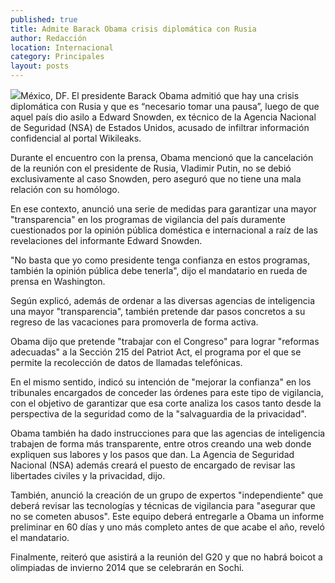```yaml
---
published: true
title: Admite Barack Obama crisis diplomática con Rusia
author: Redacción
location: Internacional
category: Principales
layout: posts
---
```


![](http://i.imgur.com/w4Q2EVEm.jpg)México, DF. El presidente Barack Obama admitió que hay una crisis diplomática con Rusia y que es “necesario tomar una pausa”, luego de que aquel país dio asilo a Edward Snowden, ex técnico de la Agencia Nacional de Seguridad (NSA) de Estados Unidos, acusado de infiltrar información confidencial al portal Wikileaks.

Durante el encuentro con la prensa, Obama mencionó que la cancelación de la reunión con el presidente de Rusia, Vladimir Putin, no se debió exclusivamente al caso Snowden, pero aseguró que no tiene una mala relación con su homólogo.

En ese contexto, anunció una serie de medidas para garantizar una mayor "transparencia" en los programas de vigilancia del país duramente cuestionados por la opinión pública doméstica e internacional a raíz de las revelaciones del informante Edward Snowden.

"No basta que yo como presidente tenga confianza en estos programas, también la opinión pública debe tenerla", dijo el mandatario en rueda de prensa en Washington.

Según explicó, además de ordenar a las diversas agencias de inteligencia una mayor "transparencia", también pretende dar pasos concretos a su regreso de las vacaciones para promoverla de forma activa.

Obama dijo que pretende "trabajar con el Congreso" para lograr "reformas adecuadas" a la Sección 215 del Patriot Act, el programa por el que se permite la recolección de datos de llamadas telefónicas.

En el mismo sentido, indicó su intención de "mejorar la confianza" en los tribunales encargados de conceder las órdenes para este tipo de vigilancia, con el objetivo de garantizar que esa corte analiza los casos tanto desde la perspectiva de la seguridad como de la "salvaguardia de la privacidad".

Obama también ha dado instrucciones para que las agencias de inteligencia trabajen de forma más transparente, entre otros creando una web donde expliquen sus labores y los pasos que dan. La Agencia de Seguridad Nacional (NSA) además creará el puesto de encargado de revisar las libertades civiles y la privacidad, dijo.

También, anunció la creación de un grupo de expertos "independiente" que deberá revisar las tecnologías y técnicas de vigilancia para "asegurar que no se cometen abusos". Este equipo deberá entregarle a Obama un informe preliminar en 60 días y uno más completo antes de que acabe el año, reveló el mandatario.

Finalmente, reiteró que asistirá a la reunión del G20 y que no habrá boicot a olimpiadas de invierno 2014 que se celebrarán en Sochi.
